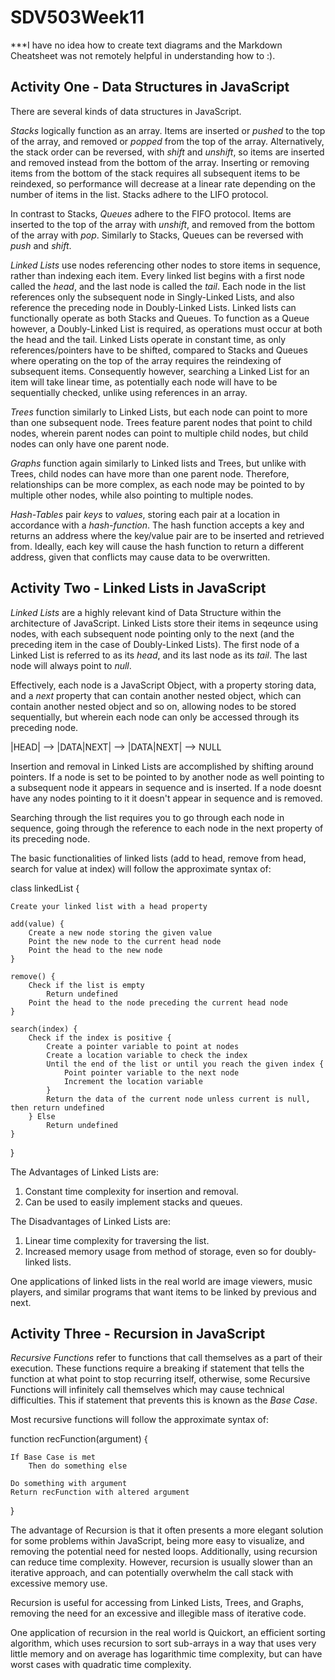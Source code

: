 # SDV503Week11

***I have no idea how to create text diagrams and the Markdown Cheatsheet was not remotely helpful in understanding how to :).

## Activity One - Data Structures in JavaScript
There are several kinds of data structures in JavaScript.

*Stacks* logically function as an array. Items are inserted or *pushed* to the top of the array, and removed or *popped* from the top of the array.
Alternatively, the stack order can be reversed, with *shift* and *unshift*, so items are inserted and removed instead from the bottom of the array.
Inserting or removing items from the bottom of the stack requires all subsequent items to be reindexed, so performance will decrease at a linear rate depending on the number of items in the list. Stacks adhere to the LIFO protocol.

In contrast to Stacks, *Queues* adhere to the FIFO protocol. Items are inserted to the top of the array with *unshift*, and removed from the bottom of the array with *pop*. Similarly to Stacks, Queues can be reversed with *push* and *shift*.

*Linked Lists* use nodes referencing other nodes to store items in sequence, rather than indexing each item. Every linked list begins with a first node called the *head*, and the last node is called the *tail*. Each node in the list references only the subsequent node in Singly-Linked Lists, and also reference the preceding node in Doubly-Linked Lists. Linked lists can functionally operate as both Stacks and Queues. To function as a Queue however, a Doubly-Linked List is required, as operations must occur at both the head and the tail. Linked Lists operate in constant time, as only references/pointers have to be shifted, compared to Stacks and Queues where operating on the top of the array requires the reindexing of subsequent items. Consequently however, searching a Linked List for an item will take linear time, as potentially each node will have to be sequentially checked, unlike using references in an array.

*Trees* function similarly to Linked Lists, but each node can point to more than one subsequent node.
Trees feature parent nodes that point to child nodes, wherein parent nodes can point to multiple child nodes, but child nodes can only have one parent node. 

*Graphs* function again similarly to Linked lists and Trees, but unlike with Trees, child nodes can have more than one parent node. Therefore, relationships can be more complex, as each node may be pointed to by multiple other nodes, while also pointing to multiple nodes.

*Hash-Tables* pair *keys* to *values*, storing each pair at a location in accordance with a *hash-function*. The hash function accepts a key and returns an address where the key/value pair are to be inserted and retrieved from. Ideally, each key will cause the hash function to return a different address, given that conflicts may cause data to be overwritten.


## Activity Two - Linked Lists in JavaScript

*Linked Lists* are a highly relevant kind of Data Structure within the architecture of JavaScript. Linked Lists store their items in seqeunce using nodes, with each subsequent node pointing only to the next (and the preceding item in the case of Doubly-Linked Lists). The first node of a Linked List is referred to as its *head*, and its last node as its *tail*. The last node will always point to *null*.

Effectively, each node is a JavaScript Object, with a property storing data, and a *next* property that can contain another nested object, which can contain another nested object and so on, allowing nodes to be stored sequentially, but wherein each node can only be accessed through its preceding node. 
                  
|HEAD| --> |DATA|NEXT| --> |DATA|NEXT| --> NULL

Insertion and removal in Linked Lists are accomplished by shifting around pointers. If a node is set to be pointed to by another node as well pointing to a subsequent node it appears in sequence and is inserted. If a node doesnt have any nodes pointing to it it doesn't appear in sequence and is removed.

Searching through the list requires you to go through each node in sequence, going through the reference to each node in the next property of its preceding node.

The basic functionalities of linked lists (add to head, remove from head, search for value at index) will follow the approximate syntax of:

class linkedList {

    Create your linked list with a head property

    add(value) {
        Create a new node storing the given value
        Point the new node to the current head node
        Point the head to the new node
    }

    remove() {
        Check if the list is empty
            Return undefined
        Point the head to the node preceding the current head node
    }

    search(index) {
        Check if the index is positive {
            Create a pointer variable to point at nodes
            Create a location variable to check the index
            Until the end of the list or until you reach the given index {
                Point pointer variable to the next node
                Increment the location variable
            }
            Return the data of the current node unless current is null, then return undefined
        } Else
            Return undefined
    }
}

The Advantages of Linked Lists are:
1. Constant time complexity for insertion and removal.
2. Can be used to easily implement stacks and queues.

The Disadvantages of Linked Lists are:
1. Linear time complexity for traversing the list.
2. Increased memory usage from method of storage, even so for doubly-linked lists.

One applications of linked lists in the real world are image viewers, music players, and similar programs that want items to be linked by previous and next.

## Activity Three - Recursion in JavaScript

*Recursive Functions* refer to functions that call themselves as a part of their execution. These functions require a breaking if statement that tells the function at what point to stop recurring itself, otherwise, some Recursive Functions will infinitely call themselves which may cause technical difficulties. This if statement that prevents this is known as the *Base Case*.

Most recursive functions will follow the approximate syntax of:

function recFunction(argument) {

    If Base Case is met
        Then do something else

    Do something with argument
    Return recFunction with altered argument
}

The advantage of Recursion is that it often presents a more elegant solution for some problems within JavaScript, being more easy to visualize, and removing the potential need for nested loops. Additionally, using recursion can reduce time complexity. However, recursion is usually slower than an iterative approach, and can potentially overwhelm the call stack with excessive memory use.

Recursion is useful for accessing from Linked Lists, Trees, and Graphs, removing the need for an excessive and illegible mass of iterative code.

One application of recursion in the real world is Quickort, an efficient sorting algorithm, which uses recursion to sort sub-arrays in a way that uses very little memory and on average has logarithmic time complexity, but can have worst cases with quadratic time complexity.
